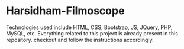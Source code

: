 # Harsidham-Filmoscope
Technologies used include HTML, CSS, Bootstrap, JS, JQuery, PHP, MySQL, etc.
Everything related to this project is already present in this repository. checkout and follow the instructions accordingly.
